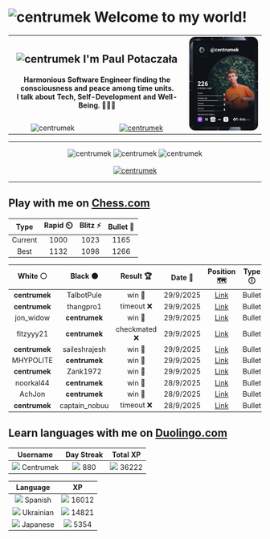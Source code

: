 <h1>
  <img
    src="https://emojis.slackmojis.com/emojis/images/1531849430/4246/blob-sunglasses.gif"
    width="30"
    alt="centrumek"
  />
  Welcome to my world!
</h1>

<table>
  <tbody>
    <tr>
      <td align="center" width="70%" colspan="2">
        <h2>
          <img
            src="https://raw.githubusercontent.com/MartinHeinz/MartinHeinz/master/wave.gif"
            width="30px"
            alt="centrumek"
          />
          I'm Paul Potaczała
        </h2>
        <h4>
          Harmonious Software Engineer finding the consciousness and peace among time units.
          <br/>
          I talk about Tech, Self-Development and Well-Being. 🌿🧘🚀
        </h4>
      </td>
      <td width="30%" rowspan="2">
        <a href="https://app.daily.dev/centrumek">
          <img
            src="./devcard.svg"
            alt="centrumek"
          />
        </a>
      </td>
    </tr>
    <tr align="center">
      <td>
        <img
          src="https://komarev.com/ghpvc/?username=centrumek&label=visitors&color=0e75b6&style=flat"
          alt="centrumek"
        >
      </td>
      <td>
        <a href="https://stackoverflow.com/users/14496012/centrumek">
          <img
            src="https://stackoverflow.com/users/flair/14496012.png?theme=dark"
            alt="centrumek"
          >
        </a>
      </td>
    </tr>
  </tbody>
</table>

---
<div align="center">
  <img 
    src="https://github-readme-stats.vercel.app/api?username=centrumek&show_icons=true&count_private=true&theme=dark&hide_border=true&hide=issues,contribs&bg_color=00000000"
    alt="centrumek"
  />
  <img
    src="https://github-readme-stats.vercel.app/api/top-langs/?username=centrumek&layout=compact&hide_border=true&theme=dark&bg_color=00000000&langs_count=6&exclude_repo=air-statistic-app"
    alt="centrumek"
  />
  <img 
    src="https://github-readme-streak-stats.herokuapp.com?user=centrumek&theme=dark&hide_border=true&background=FFFFFF00"
    alt="centrumek"
  />
  <br/>
  <br/>
  <a href="https://www.buymeacoffee.com/centrumek">
    <img
      src="https://cdn.buymeacoffee.com/buttons/v2/default-orange.png"
      height="50"
      width="210"
      alt="centrumek"
    />
  </a>
</div>

---

## Play with me on [Chess.com](https://www.chess.com/member/centrumek)

<div align="center">
<!--START_SECTION:chessStats-->
<!-- Automatically generated with https://github.com/Balastrong/chess-stats-action -->

| Type | Rapid ⏲️ | Blitz ⚡ | Bullet 🔫 |
|:---:|:---:|:---:|:---:|
| Current | 1000 | 1023 | 1165 |
| Best | 1132 | 1098 | 1266 |

| White ⚪ | Black ⚫ | Result 🏆 | Date 📅 | Position 🗺️ | Type 🕕 |
|:---:|:---:|:---:|:---:|:---:|:---:|
| **centrumek** | TalbotPule | win 🥇 | 29/9/2025 | <a href="http://www.ee.unb.ca/cgi-bin/tervo/fen.pl?select=2k4r/1bp4p/pn4pP/8/P1P5/2K2N2/7R/8 b - - 4 35">Link</a> | Bullet |
| **centrumek** | thangpro1 | timeout ❌ | 29/9/2025 | <a href="http://www.ee.unb.ca/cgi-bin/tervo/fen.pl?select=2R5/5pk1/3p2pp/p7/8/2P4P/P4q1K/8 w - - 1 30">Link</a> | Bullet |
| jon_widow | **centrumek** | win 🥇 | 29/9/2025 | <a href="http://www.ee.unb.ca/cgi-bin/tervo/fen.pl?select=8/p1p3kp/8/6p1/6n1/4q3/PPP3KP/4B3 w - - 2 31">Link</a> | Bullet |
| fitzyyy21 | **centrumek** | checkmated ❌ | 29/9/2025 | <a href="http://www.ee.unb.ca/cgi-bin/tervo/fen.pl?select=R6k/1Q6/8/7p/8/2P5/P5PP/6K1 b - - 8 46">Link</a> | Bullet |
| **centrumek** | saileshrajesh | win 🥇 | 29/9/2025 | <a href="http://www.ee.unb.ca/cgi-bin/tervo/fen.pl?select=1r1k4/R5pp/P7/8/8/8/5K2/8 b - - 0 42">Link</a> | Bullet |
| MHYPOLITE | **centrumek** | win 🥇 | 29/9/2025 | <a href="http://www.ee.unb.ca/cgi-bin/tervo/fen.pl?select=2k4r/ppp5/8/4P3/3P4/2P1N3/PP2n1PK/R7 w - - 0 25">Link</a> | Bullet |
| **centrumek** | Zank1972 | win 🥇 | 29/9/2025 | <a href="http://www.ee.unb.ca/cgi-bin/tervo/fen.pl?select=6k1/pp3pp1/6r1/8/PP1q1P2/5K2/2Q1p1PP/4R3 b - - 2 36">Link</a> | Bullet |
| noorkal44 | **centrumek** | win 🥇 | 28/9/2025 | <a href="http://www.ee.unb.ca/cgi-bin/tervo/fen.pl?select=4rk2/ppp5/2b5/8/P1P2p2/1P1RP2B/6nK/8 w - - 0 33">Link</a> | Bullet |
| AchJon | **centrumek** | win 🥇 | 28/9/2025 | <a href="http://www.ee.unb.ca/cgi-bin/tervo/fen.pl?select=r4q1r/5k2/5p2/1pn2Np1/pP1BP3/P5Rn/5Q2/6K1 w - - 0 35">Link</a> | Bullet |
| **centrumek** | captain_nobuu | timeout ❌ | 28/9/2025 | <a href="http://www.ee.unb.ca/cgi-bin/tervo/fen.pl?select=6k1/6pp/1pK5/1P6/8/8/1r6/8 w - - 2 46">Link</a> | Bullet |

<!--END_SECTION:chessStats-->
</div>

## Learn languages with me on [Duolingo.com](https://www.duolingo.com/profile/Centrumek)

<div align="center">
<!--START_SECTION:duolingoStats-->
<!-- Automatically generated with https://github.com/centrumek/duolingo-readme-stats-->

| Username | Day Streak | Total XP |
|:---:|:---:|:---:|
| <img src="https://raw.githubusercontent.com/centrumek/duolingo-readme-stats/main/assets/duolingo.png" height="12"> Centrumek | <img src="https://raw.githubusercontent.com/centrumek/duolingo-readme-stats/main/assets/streakactive.svg" height="12"> 880 | <img src="https://raw.githubusercontent.com/centrumek/duolingo-readme-stats/main/assets/xp.svg" height="12"> 36222 |

| Language | XP |
|:---:|:---:|
| <img src="https://raw.githubusercontent.com/centrumek/duolingo-readme-stats/main/assets/langs/spanish.svg" height="12"> Spanish | <img src="https://raw.githubusercontent.com/centrumek/duolingo-readme-stats/main/assets/xp.svg" height="12"> 16012 |
| <img src="https://raw.githubusercontent.com/centrumek/duolingo-readme-stats/main/assets/langs/ukrainian.svg" height="12"> Ukrainian | <img src="https://raw.githubusercontent.com/centrumek/duolingo-readme-stats/main/assets/xp.svg" height="12"> 14821 |
| <img src="https://raw.githubusercontent.com/centrumek/duolingo-readme-stats/main/assets/langs/japanese.svg" height="12"> Japanese | <img src="https://raw.githubusercontent.com/centrumek/duolingo-readme-stats/main/assets/xp.svg" height="12"> 5354 |

<!--END_SECTION:duolingoStats-->
</div>
<!--
**centrumek/centrumek** is a ✨ _special_ ✨ repository because its `README.md` (this file) appears on your GitHub profile.

Here are some ideas to get you started:

- 🔭 I’m currently working on ...
- 🌱 I’m currently learning ...
- 👯 I’m looking to collaborate on ...
- 🤔 I’m looking for help with ...
- 💬 Ask me about ...
- 📫 How to reach me: ...
- 😄 Pronouns: ...
- ⚡ Fun fact: ...
-->
